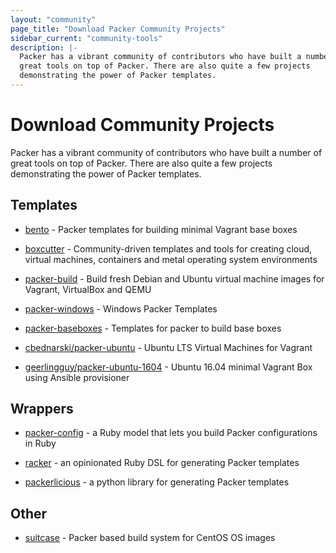 ```yaml
---
layout: "community"
page_title: "Download Packer Community Projects"
sidebar_current: "community-tools"
description: |-
  Packer has a vibrant community of contributors who have built a number of
  great tools on top of Packer. There are also quite a few projects
  demonstrating the power of Packer templates.
---
```


# Download Community Projects

Packer has a vibrant community of contributors who have built a number of great
tools on top of Packer. There are also quite a few projects demonstrating the
power of Packer templates.

## Templates

- [bento](https://github.com/chef/bento) - Packer templates for building minimal
  Vagrant base boxes

- [boxcutter](https://github.com/boxcutter) - Community-driven templates and
  tools for creating cloud, virtual machines, containers and metal operating
  system environments

- [packer-build](https://github.com/tylert/packer-build) - Build fresh Debian
  and Ubuntu virtual machine images for Vagrant, VirtualBox and QEMU

- [packer-windows](https://github.com/joefitzgerald/packer-windows) - Windows
  Packer Templates

- [packer-baseboxes](https://github.com/taliesins/packer-baseboxes) - Templates
  for packer to build base boxes

- [cbednarski/packer-ubuntu](https://github.com/cbednarski/packer-ubuntu) -
  Ubuntu LTS Virtual Machines for Vagrant

* [geerlingguy/packer-ubuntu-1604](https://github.com/geerlingguy/packer-ubuntu-1604) 
  \- Ubuntu 16.04 minimal Vagrant Box using Ansible provisioner

## Wrappers

- [packer-config](https://github.com/ianchesal/packer-config) - a Ruby model that lets you build Packer configurations in Ruby

- [racker](https://github.com/aspring/racker) - an opinionated Ruby DSL for generating Packer templates

- [packerlicious](https://github.com/mayn/packerlicious) - a python library for generating Packer templates

## Other

- [suitcase](https://github.com/tmclaugh/suitcase) - Packer based build system for CentOS OS images
